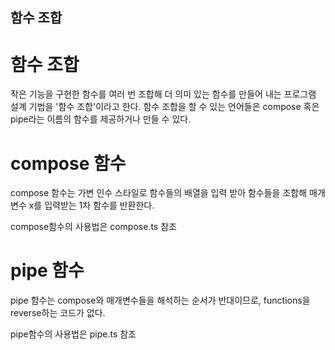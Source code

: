 ## 함수 조합

# 함수 조합

작은 기능을 구현한 함수를 여러 번 조합해 더 의미 있는 함수를 만들어 내는 프로그램 설계 기법을 '함수 조합'이라고 한다.
함수 조합을 할 수 있는 언어들은 compose 혹은 pipe라는 이름의 함수를 제공하거나 만들 수 있다.

# compose 함수

compose 함수는 가변 인수 스타일로 함수들의 배열을 입력 받아 함수들을 조합해 매개변수 x를 입력받는 1차 함수를 반환한다.

compose함수의 사용법은 compose.ts 참조

# pipe 함수

pipe 함수는 compose와 매개변수들을 해석하는 순서가 반대이므로, functions을 reverse하는 코드가 없다.

pipe함수의 사용법은 pipe.ts 참조
